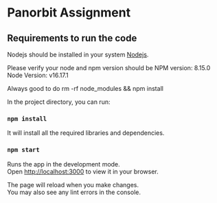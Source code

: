 # Panorbit Assignment

## Requirements to run the code

Nodejs should be installed in your system [Nodejs](https://nodejs.org/en).

Please verify your node and npm version should be 
NPM version: 8.15.0
Node Version: v16.17.1

Always good to do
rm -rf node_modules && npm install


In the project directory, you can run:

### `npm install`

It will install all the required libraries and dependencies.

### `npm start`

Runs the app in the development mode.\
Open [http://localhost:3000](http://localhost:3000) to view it in your browser.

The page will reload when you make changes.\
You may also see any lint errors in the console.
